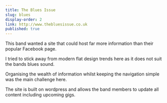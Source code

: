 ```yaml
---
title: The Blues Issue
slug: blues
display-order: 2
link: http://www.thebluesissue.co.uk
published: true
---
```


This band wanted a site that could host far more information than their popular Facebook page.

I tried to stick away from modern flat design trends here as it does not suit the bands blues sound.

Organising the wealth of information whilst keeping the navigation simple was the main challenge here.

The site is built on wordpress and allows the band members to update all content including upcoming gigs.

